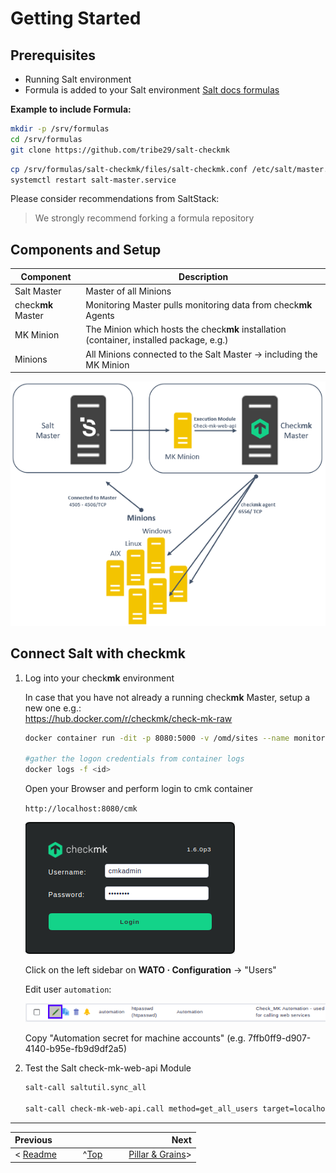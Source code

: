 # Getting Started
## Prerequisites  
- Running Salt environment 
- Formula is added to your Salt environment [Salt docs formulas](https://docs.saltstack.com/en/latest/topics/development/conventions/formulas.html#adding-a-formula-as-a-gitfs-remote)

**Example to include Formula:**
```bash
mkdir -p /srv/formulas
cd /srv/formulas
git clone https://github.com/tribe29/salt-checkmk
```

```bash
cp /srv/formulas/salt-checkmk/files/salt-checkmk.conf /etc/salt/master.d/
systemctl restart salt-master.service
```

Please consider recommendations from SaltStack:
>We strongly recommend forking a formula repository 



## Components and Setup

| Component        | Description                    | 
|------------------|------------------------------- |
|Salt Master       |Master of all Minions           |
|check**mk** Master|Monitoring Master pulls monitoring data from check**mk** Agents| 
|MK Minion         |The Minion which hosts the check**mk** installation (container, installed package, e.g.)
|Minions           |All Minions connected to the Salt Master -> including the MK Minion|


![setup](/docs/images/setup.png)



## Connect Salt with check**mk**
1. Log into your check**mk** environment

    In case that you have not already a running check**mk** Master, setup a new one e.g.:   
    https://hub.docker.com/r/checkmk/check-mk-raw
    
    ```bash
    docker container run -dit -p 8080:5000 -v /omd/sites --name monitoring -v /etc/localtime:/etc/localtime --restart always checkmk/check-mk-raw:1.6.0-latest
    
    #gather the logon credentials from container logs
    docker logs -f <id>
    ```
    Open your Browser and perform login to cmk container
    
     `http://localhost:8080/cmk`
    
    ![checkmk logon](/docs/images/cmk-logon.png)
    
    Click on the left sidebar on **WATO · Configuration** ->  "Users"
    
    Edit user `automation`:
    
    ![checkmk automation user](/docs/images/cmk-automation-user.png)
    
    Copy "Automation secret for machine accounts" (e.g. 7ffb0ff9-d907-4140-b95e-fb9d9df2a5)
    
2. Test the Salt check-mk-web-api Module
    
    ```bash
    salt-call saltutil.sync_all

    salt-call check-mk-web-api.call method=get_all_users target=localhost site=cmk port=8080 user=automation secret=<paste here the automation secret>
    ```

---
|**Previous**||||||**Next**|
|:-|-|-|------------|-|-|-:|
| < [Readme](../README.md) |||^[Top](#getting-started)||| [Pillar & Grains](cmk_pillar_grains.md)>| 